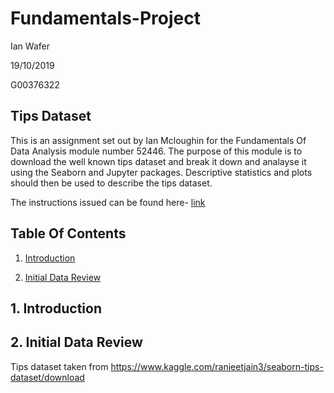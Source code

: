 # Fundamentals-Project

Ian Wafer

19/10/2019

G00376322

## Tips Dataset

This is an assignment set out by Ian Mcloughin for the Fundamentals Of Data Analysis module number 52446. The purpose of this module is to download the well known tips dataset and break it down and analayse it using the Seaborn and Jupyter packages. Descriptive statistics and plots should then be used to describe the tips dataset.

The instructions issued can be found here- [link](https://github.com/ianmcloughlin/project-2019-fundda/raw/master/project.pdf)

## Table Of Contents

1. [Introduction](#introduction)

2. [Initial Data Review](#initialreview)

<a name="introduction"></a>
## 1. Introduction

<a name="initialreview"></a>
## 2. Initial Data Review

Tips dataset taken from https://www.kaggle.com/ranjeetjain3/seaborn-tips-dataset/download
